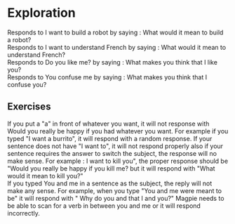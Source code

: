 # Exploration  
Responds to I want to build a robot by saying : What would it mean to build a robot?  
Responds to I want to understand French by saying : What would it mean to understand French?  
Responds to Do you like me? by saying : What makes you think that I like you?  
Responds to You confuse me by saying : What makes you think that I confuse you?   
## Exercises     
If you put a "a" in front of whatever you want, it will not response with Would you really be happy if you had whatever you want. For example if you typed "I want a burrito", it will respond with a random response. If your sentence does not have "I want to", it will not respond properly also if your sentence requires the answer to switch the subject, the response will no make sense. For example : I want to kill you", the proper response should be "Would you really be happy if you kill me? but it will respond with "What would it mean to kill you?"  
If you typed You and me in a sentence as the subject, the reply will not make any sense. For example, when you type "You and me were meant to be" it will respond with " Why do you and that I and you?" Magpie needs to be able to scan for a verb in between you and me or it will respond incorrectly. 
